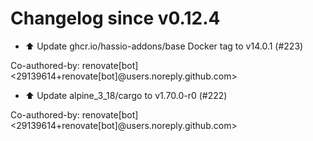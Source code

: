 # Changelog since v0.12.4
- ⬆️ Update ghcr.io/hassio-addons/base Docker tag to v14.0.1 (#223)

Co-authored-by: renovate[bot] <29139614+renovate[bot]@users.noreply.github.com> 
- ⬆️ Update alpine_3_18/cargo to v1.70.0-r0 (#222)

Co-authored-by: renovate[bot] <29139614+renovate[bot]@users.noreply.github.com> 

